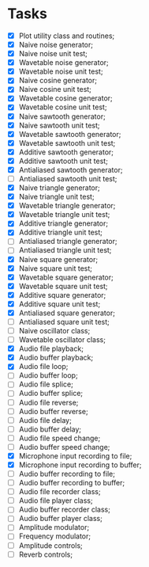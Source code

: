 # Tasks

- [x] Plot utility class and routines;
- [x] Naive noise generator;
- [x] Naive noise unit test;
- [x] Wavetable noise generator;
- [x] Wavetable noise unit test;
- [x] Naive cosine generator;
- [x] Naive cosine unit test;
- [x] Wavetable cosine generator;
- [x] Wavetable cosine unit test;
- [x] Naive sawtooth generator;
- [x] Naive sawtooth unit test;
- [x] Wavetable sawtooth generator;
- [x] Wavetable sawtooth unit test;
- [x] Additive sawtooth generator;
- [x] Additive sawtooth unit test;
- [x] Antialiased sawtooth generator;
- [ ] Antialiased sawtooth unit test;
- [x] Naive triangle generator;
- [x] Naive triangle unit test;
- [x] Wavetable triangle generator;
- [x] Wavetable triangle unit test;
- [x] Additive triangle generator;
- [x] Additive triangle unit test;
- [ ] Antialiased triangle generator;
- [ ] Antialiased triangle unit test;
- [x] Naive square generator;
- [x] Naive square unit test;
- [x] Wavetable square generator;
- [x] Wavetable square unit test;
- [x] Additive square generator;
- [x] Additive square unit test;
- [x] Antialiased square generator;
- [ ] Antialiased square unit test;
- [ ] Naive oscillator class;
- [ ] Wavetable oscillator class;
- [x] Audio file playback;
- [x] Audio buffer playback;
- [x] Audio file loop;
- [ ] Audio buffer loop;
- [ ] Audio file splice;
- [ ] Audio buffer splice;
- [ ] Audio file reverse;
- [ ] Audio buffer reverse;
- [ ] Audio file delay;
- [ ] Audio buffer delay;
- [ ] Audio file speed change;
- [ ] Audio buffer speed change;
- [x] Microphone input recording to file;
- [x] Microphone input recording to buffer;
- [ ] Audio buffer recording to file;
- [ ] Audio buffer recording to buffer;
- [ ] Audio file recorder class;
- [ ] Audio file player class;
- [ ] Audio buffer recorder class;
- [ ] Audio buffer player class;
- [ ] Amplitude modulator;
- [ ] Frequency modulator;
- [ ] Amplitude controls;
- [ ] Reverb controls;
